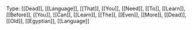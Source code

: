 Type: [[Dead]], [[Language]], [[That]], [[You]], [[Need]], [[To]], [[Learn]], [[Before]], [[You]], [[Can]], [[Learn]], [[The]], [[Even]], [[More]], [[Dead]], [[Old]], [[Egyptian]], [[Language]]